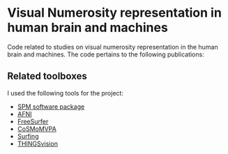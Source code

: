 # Visual Numerosity representation in human brain and machines

Code related to studies on visual numerosity representation in the human brain and machines. The code pertains to the following publications:

## Related toolboxes
I used the following tools for the project:
- [SPM software package](https://www.fil.ion.ucl.ac.uk/spm/)
- [AFNI](https://afni.nimh.nih.gov/)
- [FreeSurfer](https://surfer.nmr.mgh.harvard.edu/)
- [CoSMoMVPA](https://www.cosmomvpa.org/)
- [Surfing](https://surfing.sourceforge.net/)
- [THINGSvision](https://thingsvision.github.io/)
